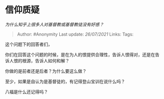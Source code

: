 # 信仰质疑
*为什么知乎上很多人对基督教或基督教徒没有好感？*

> Author: #Anonymity
> Last update: *26/07/2021*
> Links:
> Tags:

这个问题下的回答者们，

你们在回答这个问题的时候，是在为人的恨提供合理性，告诉人恨得对，还是在告诉人恨的根源，告诉人如何和解？

你做的是前者还是后者？为什么要这么做？

至少，如果是自认为是基督徒的，有记得登山宝训在说什么吗？

八福是什么还记得吗？

